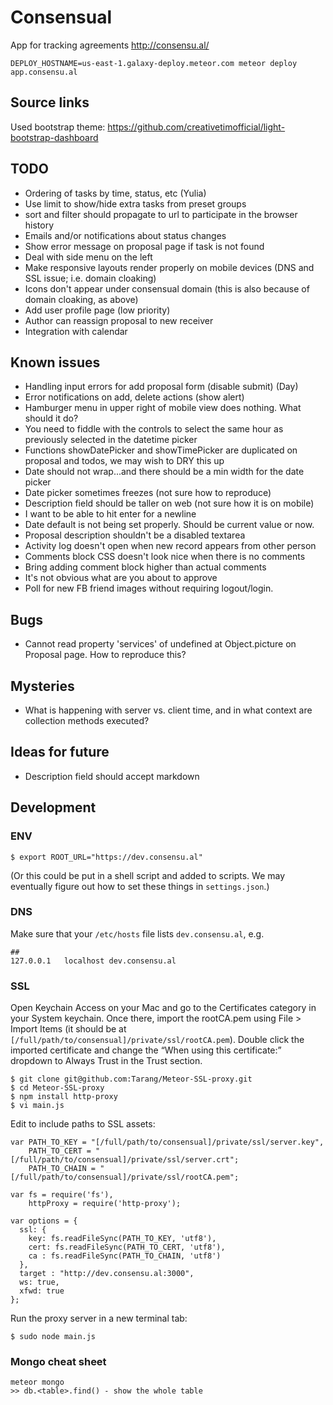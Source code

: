 # Consensual
App for tracking agreements http://consensu.al/

```
DEPLOY_HOSTNAME=us-east-1.galaxy-deploy.meteor.com meteor deploy app.consensu.al
```

## Source links

Used bootstrap theme: https://github.com/creativetimofficial/light-bootstrap-dashboard

## TODO
- Ordering of tasks by time, status, etc (Yulia)
- Use limit to show/hide extra tasks from preset groups
- sort and filter should propagate to url to participate in the browser history
- Emails and/or notifications about status changes
- Show error message on proposal page if task is not found
- Deal with side menu on the left
- Make responsive layouts render properly on mobile devices (DNS and SSL issue; i.e. domain cloaking)
- Icons don't appear under consensual domain (this is also because of domain cloaking, as above)
- Add user profile page (low priority)
- Author can reassign proposal to new receiver
- Integration with calendar

## Known issues
- Handling input errors for add proposal form (disable submit) (Day)
- Error notifications on add, delete actions (show alert)
- Hamburger menu in upper right of mobile view does nothing. What should it do?
- You need to fiddle with the controls to select the same hour as previously selected in the datetime picker
- Functions showDatePicker and showTimePicker are duplicated on proposal and todos, we may wish to DRY this up
- Date should not wrap...and there should be a min width for the date picker
- Date picker sometimes freezes (not sure how to reproduce)
- Description field should be taller on web (not sure how it is on mobile)
- I want to be able to hit enter for a newline
- Date default is not being set properly. Should be current value or now.
- Proposal description shouldn't be a disabled textarea
- Activity log doesn't open when new record appears from other person
- Comments block CSS doesn't look nice when there is no comments
- Bring adding comment block higher than actual comments
- It's not obvious what are you about to approve
- Poll for new FB friend images without requiring logout/login.

## Bugs
- Cannot read property 'services' of undefined at Object.picture on Proposal page. How to reproduce this?

## Mysteries
- What is happening with server vs. client time, and in what context are collection methods executed?

## Ideas for future
- Description field should accept markdown

## Development

### ENV
```
$ export ROOT_URL="https://dev.consensu.al"
```
(Or this could be put in a shell script and added to scripts. We may eventually figure out how to set these things in `settings.json`.)

### DNS
Make sure that your `/etc/hosts` file lists `dev.consensu.al`, e.g.

```
##
127.0.0.1	localhost dev.consensu.al
```

### SSL
Open Keychain Access on your Mac and go to the Certificates category in your System keychain. Once there, import the rootCA.pem using File > Import Items (it should be at `[/full/path/to/consensual]/private/ssl/rootCA.pem`). Double click the imported certificate and change the “When using this certificate:” dropdown to Always Trust in the Trust section.

```
$ git clone git@github.com:Tarang/Meteor-SSL-proxy.git 
$ cd Meteor-SSL-proxy
$ npm install http-proxy
$ vi main.js
```

Edit to include paths to SSL assets:

```
var PATH_TO_KEY = "[/full/path/to/consensual]/private/ssl/server.key",
    PATH_TO_CERT = "[/full/path/to/consensual]/private/ssl/server.crt";
    PATH_TO_CHAIN = "[/full/path/to/consensual]/private/ssl/rootCA.pem";

var fs = require('fs'),
    httpProxy = require('http-proxy');

var options = {
  ssl: {
    key: fs.readFileSync(PATH_TO_KEY, 'utf8'),
    cert: fs.readFileSync(PATH_TO_CERT, 'utf8'),
    ca : fs.readFileSync(PATH_TO_CHAIN, 'utf8')
  },
  target : "http://dev.consensu.al:3000",
  ws: true,
  xfwd: true
};
```
Run the proxy server in a new terminal tab:

```
$ sudo node main.js
```

### Mongo cheat sheet

```
meteor mongo
>> db.<table>.find() - show the whole table
```